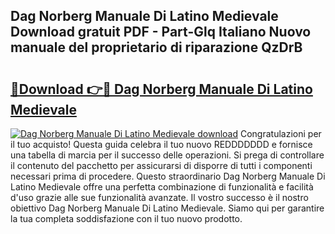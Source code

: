 ## Dag Norberg Manuale Di Latino Medievale Download gratuit PDF - Part-Glq Italiano Nuovo manuale del proprietario di riparazione QzDrB

# <h2><a href="http://dfgcvx.blite.top/?on=Dag+Norberg+Manuale+Di+Latino+Medievale">🔗Download 👉🔴 Dag Norberg Manuale Di Latino Medievale</a></h2>

[![Dag Norberg Manuale Di Latino Medievale download](https://i.imgur.com/lujVjoI.png)](http://dfgcvx.blite.top/?on=Dag+Norberg+Manuale+Di+Latino+Medievale)
Congratulazioni per il tuo acquisto! Questa guida celebra il tuo nuovo REDDDDDDD e fornisce una tabella di marcia per il successo delle operazioni. Si prega di controllare il contenuto del pacchetto per assicurarsi di disporre di tutti i componenti necessari prima di procedere. Questo straordinario Dag Norberg Manuale Di Latino Medievale offre una perfetta combinazione di funzionalità e facilità d'uso grazie alle sue funzionalità avanzate. Il vostro successo è il nostro obiettivo Dag Norberg Manuale Di Latino Medievale. Siamo qui per garantire la tua completa soddisfazione con il tuo nuovo prodotto.
